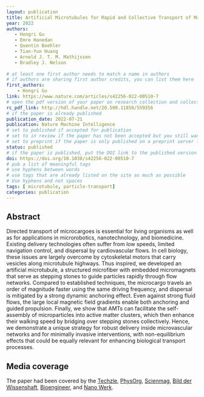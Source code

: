 ```yaml
---
layout: publication
title: Artificial Microtubules for Rapid and Collective Transport of Magnetic Microcargoes 
year: 2022 
authors: 
   - Hongri Gu
   - Emre Hanedan
   - Quentin Boehler
   - Tian-Yun Huang
   - Arnold J. T. M. Mathijssen
   - Bradley J. Nelson
   
# at least one first author needs to match a name in authors
# if authors are sharing first author credits, you can list them here
first_authors: 
    - Hongri Gu
link: https://www.nature.com/articles/s42256-022-00510-7
# open the pdf version of your paper on research collection and collect the link there
rc_pdf_link: http://hdl.handle.net/20.500.11850/559356
# if the paper is already published
publication_date: 2022-07-21
publication: Nature Machine Intelligence
# set to published if accepted for publication
# set to in review if the paper has not been accepted but you still want a web presence for it
# set to preprint if the paper is only published on a preprint server like arxiv
status: published
# if the paper is published, put the DOI link to the published version
doi: https://doi.org/10.1038/s42256-022-00510-7
# pub a list of meaningful tags
# use hyphens between words
# use tags that are already listed on the site as much as possible
# Use hyphens and not spaces
tags: [ microtubule, particle-transport]
categories: publication
---
```



## Abstract ##
Directed transport of microcargoes is essential for living organisms as well as for applications in microrobotics, nanotechnology, and biomedicine. Existing delivery technologies often suffer from low speeds, limited navigation control, and dispersal by cardiovascular flows. In cell biology, these issues are largely overcome by cytoskeletal motors that carry vesicles along microtubule highways. Thus inspired, we developed an artificial microtubule, a structured microfiber with embedded micromagnets that serve as stepping stones to guide particles rapidly through flow networks. Compared to established techniques, the microcargo travels an order of magnitude faster using the same driving frequency, and dispersal is mitigated by a strong dynamic anchoring effect. Even against strong fluid flows, the large local magnetic field gradients enable both anchoring and guided propulsion. Finally, we show that AMTs can facilitate the self-assembly of microparticles into active matter clusters, which then enhance their walking speed by bridging over stepping stones collectively. Hence, we demonstrate a unique strategy for robust delivery inside microvascular networks and for minimally invasive interventions, with non-equilibrium effects that could be equally relevant for enhancing biological transport processes.

## Media coverage ##

The paper had been covered by the [Techzle](http://techzle.com/this-is-how-combat-troops-overcome-the-bloodstream), [PhysOrg](https://phys.org/news/2022-07-nature-artificial-microtubules-current-tiny.html), [Scienmag](https://scienmag.com/inspired-by-nature-artificial-microtubules-can-work-against-a-current-to-transport-tiny-cargoes/), [Bild der Wissenshaft](https://www.wissenschaft.de/gesundheit-medizin/so-ueberwinden-kampftruppen-den-blutstrom/#utm_source=rss&utm_medium=rss&utm_campaign=so-ueberwinden-kampftruppen-den-blutstrom), [Bioengineer](https://bioengineer.org/inspired-by-nature-artificial-microtubules-can-work-against-a-current-to-transport-tiny-cargoes/), and [Nano Werk](https://bioengineer.org/inspired-by-nature-artificial-microtubules-can-work-against-a-current-to-transport-tiny-cargoes/).

